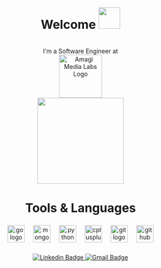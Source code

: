 <div align="center">

# Welcome <img src="https://media.giphy.com/media/mGcNjsfWAjY5AEZNw6/giphy.gif" width="50">
<br>
I'm a Software Engineer at 
</div>
<div align="center">
<img src="https://www.amagi.com/hubfs/amagi-logo-resized.svg" alt="Amagi Media Labs Logo" width="100">
</div>



<div align="center">
  <img height="200" src="https://repository-images.githubusercontent.com/462900780/0a10af70-6cbf-46df-9071-0ff586a3b1d6"  />
</div>

<h1 align="center">Tools & Languages</h1>

###

<div align="center">
  <img src="https://cdn.jsdelivr.net/gh/devicons/devicon/icons/go/go-original.svg" height="40" alt="go logo"  />
  <img width="12" />
  <img src="https://cdn.jsdelivr.net/gh/devicons/devicon/icons/mongodb/mongodb-original.svg" height="40" alt="mongodb logo"  />
  <img width="12" />
  <img src="https://cdn.jsdelivr.net/gh/devicons/devicon/icons/python/python-original.svg" height="40" alt="python logo"  />
  <img width="12" />
  <img src="https://cdn.jsdelivr.net/gh/devicons/devicon/icons/cplusplus/cplusplus-original.svg" height="40" alt="cplusplus logo"  />
  <img width="12" />
  <img src="https://cdn.jsdelivr.net/gh/devicons/devicon/icons/git/git-original.svg" height="40" alt="git logo"  />
  <img width="12" />
  <img src="https://cdn.jsdelivr.net/gh/devicons/devicon/icons/github/github-original.svg" height="40" alt="github logo"  />
</div>

###

<div align="center">
  <a href="https://www.linkedin.com/in/samartha-hegde/" target="_blank">
    <img src="https://img.shields.io/badge/-samarthahegde-blue?style=flat-square&logo=Linkedin&logoColor=white" alt="Linkedin Badge">
  </a>
  <a href="mailto:samhegade123@gmail.com" target="_blank">
    <img src="https://img.shields.io/badge/-samhegade123@gmail.com-c14438?style=flat-square&logo=Gmail&logoColor=white" alt="Gmail Badge">
  </a>
</div>

###

